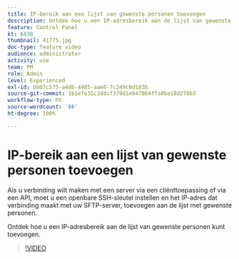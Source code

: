 ```yaml
---
title: IP-bereik aan een lijst van gewenste personen toevoegen
description: Ontdek hoe u een IP-adresbereik aan de lijst van gewenste personen kunt toevoegen.
feature: Control Panel
kt: 6430
thumbnail: 41775.jpg
doc-type: feature video
audience: administrator
activity: use
team: PM
role: Admin
level: Experienced
exl-id: bb07c575-a4db-4485-aae8-7c249c8d183b
source-git-commit: 1b1efe35c2ddcf379d1e847064ffa8be18d276b3
workflow-type: ht
source-wordcount: '66'
ht-degree: 100%

---
```


# IP-bereik aan een lijst van gewenste personen toevoegen

Als u verbinding wilt maken met een server via een cliënttoepassing of via een API, moet u een openbare SSH-sleutel instellen en het IP-adres dat verbinding maakt met uw SFTP-server, toevoegen aan de lijst met gewenste personen.

Ontdek hoe u een IP-adresbereik aan de lijst van gewenste personen kunt toevoegen.

>[!VIDEO](https://video.tv.adobe.com/v/41775?quality=12&learn=0n)
